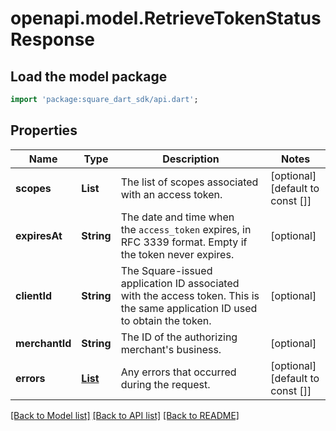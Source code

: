 # openapi.model.RetrieveTokenStatusResponse

## Load the model package
```dart
import 'package:square_dart_sdk/api.dart';
```

## Properties
Name | Type | Description | Notes
------------ | ------------- | ------------- | -------------
**scopes** | **List<String>** | The list of scopes associated with an access token. | [optional] [default to const []]
**expiresAt** | **String** | The date and time when the `access_token` expires, in RFC 3339 format. Empty if the token never expires. | [optional] 
**clientId** | **String** | The Square-issued application ID associated with the access token. This is the same application ID used to obtain the token. | [optional] 
**merchantId** | **String** | The ID of the authorizing merchant's business. | [optional] 
**errors** | [**List<Error>**](Error.md) |  Any errors that occurred during the request. | [optional] [default to const []]

[[Back to Model list]](../README.md#documentation-for-models) [[Back to API list]](../README.md#documentation-for-api-endpoints) [[Back to README]](../README.md)


